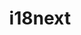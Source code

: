 ---
codehost: https://github.com/https://github.com/i18next
guide: https://github.com/i18next/i18next-gitbook/blob/master/assets/img/logo.svg
logohandle: i18next
sort: i18next
title: i18next
website: https://www.i18next.com/
---